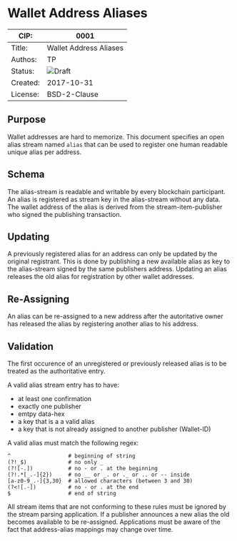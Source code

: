 # Wallet Address Aliases

| CIP:     | 0001                                                       |
| -------- | ---------------------------------------------------------- |
| Title:   | Wallet Address Aliases                                     |
| Authos:  | TP                                                         |
| Status:  | ![Draft](http://rfc.unprotocols.org/spec:2/COSS/draft.svg) |
| Created: | 2017-10-31                                                 |
| License: | BSD-2-Clause                                               |

## Purpose

Wallet addresses are hard to memorize. This document specifies an open alias
stream  named `alias` that can be used to register one human readable unique
alias per address.

## Schema

The alias-stream is readable and writable by every blockchain participant. An 
alias is registered as stream key in the alias-stream without any data. The 
wallet address of the alias is derived from the stream-item-publisher who 
signed the publishing transaction.

## Updating

A previously registered alias for an address can only be updated by the 
original registrant. This is done by publishing a new available alias as key 
to the alias-stream signed by the same publishers address. Updating an alias 
releases the old alias for registration by other wallet addresses.

## Re-Assigning

An alias can be re-assigned to a new address after the autoritative owner has 
released the alias by registering another alias to his address.


## Validation

The first occurence of an unregistered or previously released alias is to be 
treated as the authoritative entry.

A valid alias stream entry has to have:

- at least one confirmation
- exactly one publisher
- emtpy data-hex
- a key that is a a valid alias
- a key that is not already assigned to another publisher (Wallet-ID)

A valid alias must match the following regex:

    ^                  # beginning of string
    (?!_$)             # no only _
    (?![-.])           # no - or . at the beginning
    (?!.*[_.-]{2})     # no __ or _. or ._ or .. or -- inside
    [a-z0-9_.-]{3,30}  # allowed characters (between 3 and 30)
    (?<![.-])          # no - or . at the end
    $                  # end of string

All stream items that are not conforming to these rules must be ignored by the 
stream parsing application. If a publisher announces a new alias the old 
becomes available to be re-assigned. Applications must be aware of the fact 
that address-alias mappings may change over time.
